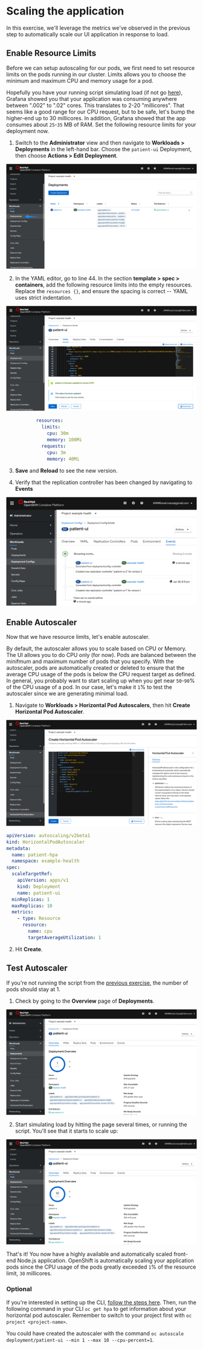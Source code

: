# Scaling the application

In this exercise, we'll leverage the metrics we've observed in the previous step to automatically scale our UI application in response to load.

## Enable Resource Limits

Before we can setup autoscaling for our pods, we first need to set resource limits on the pods running in our cluster. Limits allows you to choose the minimum and maximum CPU and memory usage for a pod.

Hopefully you have your running script simulating load \(if not go [here](exercise-2.md#simulate-load-on-the-application)\), Grafana showed you that your application was consuming anywhere between ".002" to ".02" cores. This translates to 2-20 "millicores".
That seems like a good range for our CPU request, but to be safe, let's bump the higher-end up to 30 millicores. In addition, Grafana showed that the app consumes about `25`-`35` MB of RAM. Set the following resource limits for your deployment now.

1. Switch to the **Administrator** view and then navigate to **Workloads > Deployments** in the left-hand bar. Choose the `patient-ui` Deployment, then choose **Actions > Edit Deployment**.

![Deployments](../.gitbook/assets/ocp-deployments.png)

2. In the YAML editor, go to line 44. In the section **template > spec > containers**, add the following resource limits into the empty resources. Replace the `resources {}`, and ensure the spacing is correct -- YAML uses strict indentation.

![Limits YAML](../.gitbook/assets/ocp-limits-yaml.png)

  ```yaml
             resources:
               limits:
                 cpu: 30m
                 memory: 100Mi
               requests:
                 cpu: 3m
                 memory: 40Mi
  ```

3. **Save** and **Reload** to see the new version.

4. Verify that the replication controller has been changed by navigating to **Events**

![Resource Limits](../.gitbook/assets/ocp-dc-events.png)

## Enable Autoscaler

Now that we have resource limits, let's enable autoscaler.

By default, the autoscaler allows you to scale based on CPU or Memory. The UI allows you to do CPU only \(for now\). Pods are balanced between the minifmum and maximum number of pods that you specify. With the autoscaler, pods are automatically created or deleted to ensure that the average CPU usage of the pods is below the CPU request target as defined.
In general, you probably want to start scaling up when you get near `50`-`90`% of the CPU usage of a pod. In our case, let's make it `1`% to test the autoscaler since we are generating minimal load.

1. Navigate to **Workloads > Horizontal Pod Autoscalers**, then hit **Create Horizontal Pod Autoscaler**.

![HPA](../.gitbook/assets/ocp-hpa.png)

```yaml
apiVersion: autoscaling/v2beta1
kind: HorizontalPodAutoscaler
metadata:
  name: patient-hpa
  namespace: example-health
spec:
  scaleTargetRef:
    apiVersion: apps/v1
    kind: Deployment
    name: patient-ui
  minReplicas: 1
  maxReplicas: 10
  metrics:
    - type: Resource
      resource:
        name: cpu
        targetAverageUtilization: 1
```

2. Hit **Create**.

## Test Autoscaler

If you're not running the script from the [previous exercise](exercise-2.md#simulate-load-on-the-application), the number of pods should stay at 1.

1. Check by going to the **Overview** page of **Deployments**.

![Scaled to 1 pod](../.gitbook/assets/ocp-hpa-before.png)

2. Start simulating load by hitting the page several times, or running the script. You'll see that it starts to scale up:

![Scaled to 4/10 pods](../.gitbook/assets/ocp-hpa-after.png)

That's it! You now have a highly available and automatically scaled front-end Node.js application. OpenShift is automatically scaling your application pods since the CPU usage of the pods greatly exceeded `1`% of the resource limit, `30` millicores.

### Optional

If you're interested in setting up the CLI, [follow the steps here](../getting-started/setup_cli.md). Then, run the following command in your CLI `oc get hpa` to get information about your horizontal pod autoscaler. Remember to switch to your project first with `oc project <project-name>`.

You could have created the autoscaler with the command `oc autoscale deployment/patient-ui --min 1 --max 10 --cpu-percent=1`.
